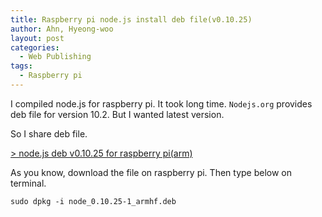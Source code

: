 ```yaml
---
title: Raspberry pi node.js install deb file(v0.10.25)
author: Ahn, Hyeong-woo
layout: post
categories:
  - Web Publishing
tags:
  - Raspberry pi
---
```

I compiled node.js for raspberry pi. It took long time. `Nodejs.org` provides deb file for version 10.2. But I wanted latest version.

So I share deb file.

[> node.js deb v0.10.25 for raspberry pi(arm)][1]

As you know, download the file on raspberry pi. Then type below on terminal.

    sudo dpkg -i node_0.10.25-1_armhf.deb

 [1]: https://drive.google.com/file/d/0B1y-xjZYE3AqWV9jS2NkSWdwT2c/edit?usp=sharing